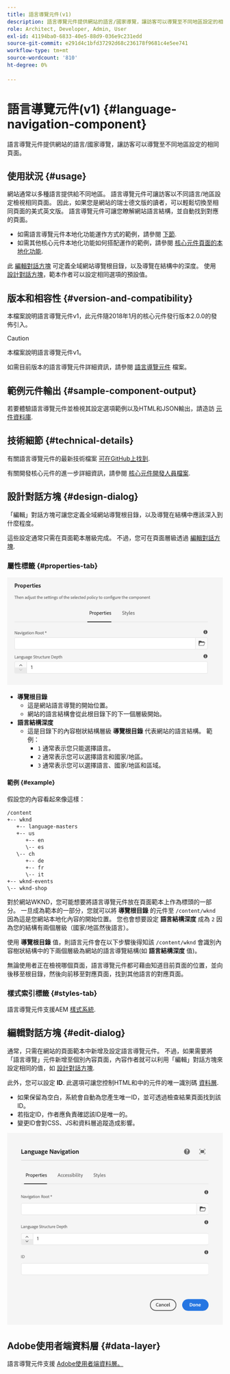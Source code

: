 ```yaml
---
title: 語言導覽元件(v1)
description: 語言導覽元件提供網站的語言/國家導覽，讓訪客可以導覽至不同地區設定的相同頁面。
role: Architect, Developer, Admin, User
exl-id: 41194ba0-6833-40e5-88d9-036e9c231edd
source-git-commit: e291d4c1bfd37292d68c236178f9681c4e5ee741
workflow-type: tm+mt
source-wordcount: '810'
ht-degree: 0%

---
```


# 語言導覽元件(v1) {#language-navigation-component}

語言導覽元件提供網站的語言/國家導覽，讓訪客可以導覽至不同地區設定的相同頁面。

## 使用狀況 {#usage}

網站通常以多種語言提供給不同地區。 語言導覽元件可讓訪客以不同語言/地區設定檢視相同頁面。 因此，如果您是網站的瑞士德文版的讀者，可以輕鬆切換至相同頁面的美式英文版。 語言導覽元件可讓您瞭解網站語言結構，並自動找到對應的頁面。

* 如需語言導覽元件本地化功能運作方式的範例，請參閱 [下節](#example).
* 如需其他核心元件本地化功能如何搭配運作的範例，請參閱 [核心元件頁面的本地化功能](/help/get-started/localization.md).

此 [編輯對話方塊](#edit-dialog) 可定義全域網站導覽根目錄，以及導覽在結構中的深度。 使用 [設計對話方塊](#design-dialog)，範本作者可以設定相同選項的預設值。

## 版本和相容性 {#version-and-compatibility}

本檔案說明語言導覽元件v1，此元件隨2018年1月的核心元件發行版本2.0.0的發佈引入。

>[!CAUTION]
>
>本檔案說明語言導覽元件v1。
>
>如需目前版本的語言導覽元件詳細資訊，請參閱 [語言導覽元件](/help/components/language-navigation.md) 檔案。

## 範例元件輸出 {#sample-component-output}

若要體驗語言導覽元件並檢視其設定選項範例以及HTML和JSON輸出，請造訪 [元件資料庫](https://adobe.com/go/aem_cmp_library_langnav).

## 技術細節 {#technical-details}

有關語言導覽元件的最新技術檔案 [可在GitHub上找到](https://adobe.com/go/aem_cmp_tech_langnav_v1).

有關開發核心元件的進一步詳細資訊，請參閱 [核心元件開發人員檔案](/help/developing/overview.md).

## 設計對話方塊 {#design-dialog}

「編輯」對話方塊可讓您定義全域網站導覽根目錄，以及導覽在結構中應該深入到什麼程度。

這些設定通常只需在頁面範本層級完成。 不過，您可在頁面層級透過 [編輯對話方塊](#edit-dialog).

### 屬性標籤 {#properties-tab}

![語言導覽元件的設計對話方塊](/help/assets/language-navigation-design.png)

* **導覽根目錄**
   * 這是網站語言導覽的開始位置。
   * 網站的語言結構會從此根目錄下的下一個層級開始。
* **語言結構深度**
   * 這是目錄下的內容樹狀結構層級 **導覽根目錄** 代表網站的語言結構。 範例：
      * `1` 通常表示您只能選擇語言。
      * `2` 通常表示您可以選擇語言和國家/地區。
      * `3` 通常表示您可以選擇語言、國家/地區和區域。

#### 範例 {#example}

假設您的內容看起來像這樣：

```
/content
+-- wknd
   +-- language-masters
   +-- us
      +-- en
      \-- es
   \-- ch
      +-- de
      +-- fr
      \-- it
+-- wknd-events
\-- wknd-shop
```

對於網站WKND，您可能想要將語言導覽元件放在頁面範本上作為標頭的一部分。 一旦成為範本的一部分，您就可以將 **導覽根目錄** 的元件至 `/content/wknd` 因為這是您網站本地化內容的開始位置。 您也會想要設定 **語言結構深度** 成為 `2` 因為您的結構有兩個層級（國家/地區然後語言）。

使用 **導覽根目錄** 值，則語言元件會在以下步驟後得知該 `/content/wknd` 會識別內容樹狀結構中的下兩個層級為網站的語言導覽結構(如 **語言結構深度** 值)。

無論使用者正在檢視哪個頁面，語言導覽元件都可藉由知道目前頁面的位置，並向後移至根目錄，然後向前移至對應頁面，找到其他語言的對應頁面。

### 樣式索引標籤 {#styles-tab}

語言導覽元件支援AEM [樣式系統](/help/get-started/authoring.md#component-styling).

## 編輯對話方塊 {#edit-dialog}

通常，只需在網站的頁面範本中新增及設定語言導覽元件。 不過，如果需要將「語言導覽」元件新增至個別內容頁面，內容作者就可以利用「編輯」對話方塊來設定相同的值，如 [設計對話方塊](#design-dialog).

此外，您可以設定 **ID**. 此選項可讓您控制HTML和中的元件的唯一識別碼 [資料層](/help/developing/data-layer/overview.md).

* 如果保留為空白，系統會自動為您產生唯一ID，並可透過檢查結果頁面找到該ID。
* 若指定ID，作者應負責確認該ID是唯一的。
* 變更ID會對CSS、JS和資料層追蹤造成影響。

![語言導覽元件的編輯對話方塊](/help/assets/language-navigation-edit.png)

## Adobe使用者端資料層 {#data-layer}

語言導覽元件支援 [Adobe使用者端資料層。](/help/developing/data-layer/overview.md)

